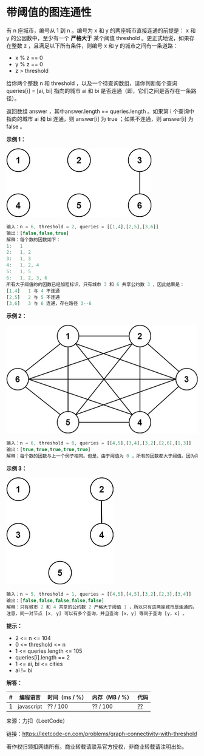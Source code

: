 # 带阈值的图连通性

有 n 座城市，编号从 1 到 n 。编号为 x 和 y 的两座城市直接连通的前提是： x 和 y 的公因数中，至少有一个 **严格大于** 某个阈值 threshold 。更正式地说，如果存在整数 z ，且满足以下所有条件，则编号 x 和 y 的城市之间有一条道路：

- x % z == 0
- y % z == 0
- z > threshold

给你两个整数 n 和 threshold ，以及一个待查询数组，请你判断每个查询 queries[i] = [ai, bi] 指向的城市 ai 和 bi 是否连通（即，它们之间是否存在一条路径）。

返回数组 answer ，其中answer.length == queries.length 。如果第 i 个查询中指向的城市 ai 和 bi 连通，则 answer[i] 为 true ；如果不连通，则 answer[i] 为 false 。

**示例 1：**

![示例1](./eg1.jpg)

``` javascript
输入：n = 6, threshold = 2, queries = [[1,4],[2,5],[3,6]]
输出：[false,false,true]
解释：每个数的因数如下：
1:   1
2:   1, 2
3:   1, 3
4:   1, 2, 4
5:   1, 5
6:   1, 2, 3, 6
所有大于阈值的的因数已经加粗标识，只有城市 3 和 6 共享公约数 3 ，因此结果是： 
[1,4]   1 与 4 不连通
[2,5]   2 与 5 不连通
[3,6]   3 与 6 连通，存在路径 3--6
```

**示例 2：**

![示例2](./eg2.jpg)

``` javascript
输入：n = 6, threshold = 0, queries = [[4,5],[3,4],[3,2],[2,6],[1,3]]
输出：[true,true,true,true,true]
解释：每个数的因数与上一个例子相同。但是，由于阈值为 0 ，所有的因数都大于阈值。因为所有的数字共享公因数 1 ，所以所有的城市都互相连通。
```

**示例 3：**

![示例3](./eg3.jpg)

``` javascript
输入：n = 5, threshold = 1, queries = [[4,5],[4,5],[3,2],[2,3],[3,4]]
输出：[false,false,false,false,false]
解释：只有城市 2 和 4 共享的公约数 2 严格大于阈值 1 ，所以只有这两座城市是连通的。
注意，同一对节点 [x, y] 可以有多个查询，并且查询 [x，y] 等同于查询 [y，x] 。
```

**提示：**

- 2 <= n <= 104
- 0 <= threshold <= n
- 1 <= queries.length <= 105
- queries[i].length == 2
- 1 <= ai, bi <= cities
- ai != bi

**解答：**

**#**|**编程语言**|**时间（ms / %）**|**内存（MB / %）**|**代码**
--|--|--|--|--
1|javascript|?? / 100|?? / 100|[??](./javascript/ac_v1.js)

来源：力扣（LeetCode）

链接：https://leetcode-cn.com/problems/graph-connectivity-with-threshold

著作权归领扣网络所有。商业转载请联系官方授权，非商业转载请注明出处。
